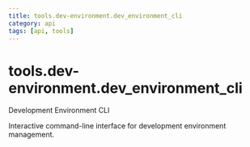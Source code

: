 ```yaml
---
title: tools.dev-environment.dev_environment_cli
category: api
tags: [api, tools]
---
```


# tools.dev-environment.dev_environment_cli

Development Environment CLI

Interactive command-line interface for development environment management.

